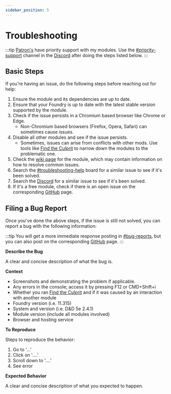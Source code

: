 ```yaml
---
sidebar_position: 5
---
```


# Troubleshooting

:::tip
[Patron's](https://patreon.com/dfreds) have priority support with my modules. Use the
[#priority-support](https://discord.com/channels/1200171647022403664/1328419166411034654)
channel in the [Discord](https://discord.gg/Wq8AEV9bWb) after doing the steps
listed below.
:::

## Basic Steps

If you're having an issue, do the following steps before reaching out for help:

1. Ensure the module and its dependencies are up to date.
1. Ensure that your Foundry is up to date with the latest stable version
supported by the module.
1. Check if the issue persists in a Chromium based browser like Chrome or Edge.
    - Non-Chromium based browsers (Firefox, Opera, Safari) can sometimes cause issues.
1. Disable all other modules and see if the issue persists.
    - Sometimes, issues can arise from conflicts with other mods. Use tools like
    [Find the Culprit](https://foundryvtt.com/packages/find-the-culprit/) to
    narrow down the modules to the problematic one.
1. Check the [wiki page](tags/module) for the module, which may contain
information on how to resolve common issues.
1. Search the
[#troubleshooting-help](https://discord.com/channels/1200171647022403664/1328402271372840990)
board for a similar issue to see if it's been solved.
1. Search the [Discord](https://discord.gg/Wq8AEV9bWb) for a similar issue to see if it's been solved.
1. If it's a free module, check if there is an open issue on the corresponding
[GitHub](https://github.com/topics/dfreds-modules) page.

## Filing a Bug Report

Once you've done the above steps, if the issue is still not solved, you can report a bug with the following information:

:::tip
You will get a more immediate response posting in
[#bug-reports](https://discord.com/channels/1200171647022403664/1328405012656820225),
but you can also post on the corresponding
[GitHub](https://github.com/topics/dfreds-modules) page.
:::

**Describe the Bug**

A clear and concise description of what the bug is.

**Context**

- Screenshots and demonstrating the problem if applicable.
- Any errors in the console; access it by pressing F12 or CMD+Shift+i
- Whether you ran [Find the Culprit](https://foundryvtt.com/packages/find-the-culprit/) and if it was caused by an interaction with another module
- Foundry version (i.e. 11.315)
- System and version (i.e. D&D 5e 2.4.1)
- Module version (include all modules involved)
- Browser and hosting service

**To Reproduce**

Steps to reproduce the behavior:

1. Go to '...'
1. Click on '....'
1. Scroll down to '....'
1. See error

**Expected Behavior**

A clear and concise description of what you expected to happen.